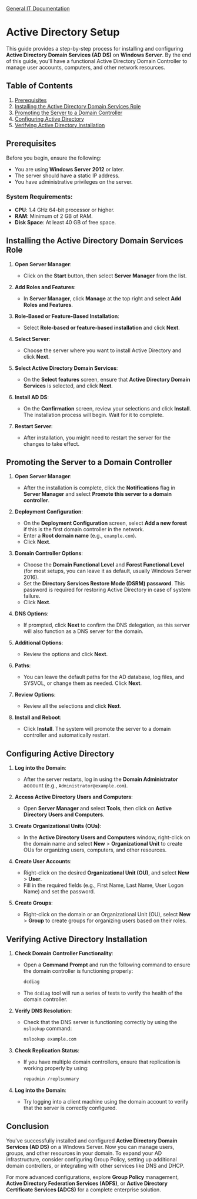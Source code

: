 [General IT Documentation](../README.md)
# Active Directory Setup

This guide provides a step-by-step process for installing and configuring **Active Directory Domain Services (AD DS)** on **Windows Server**. By the end of this guide, you'll have a functional Active Directory Domain Controller to manage user accounts, computers, and other network resources.

## Table of Contents
1. [Prerequisites](#prerequisites)
2. [Installing the Active Directory Domain Services Role](#installing-the-active-directory-domain-services-role)
3. [Promoting the Server to a Domain Controller](#promoting-the-server-to-a-domain-controller)
4. [Configuring Active Directory](#configuring-active-directory)
5. [Verifying Active Directory Installation](#verifying-active-directory-installation)

## Prerequisites

Before you begin, ensure the following:

- You are using **Windows Server 2012** or later.
- The server should have a static IP address.
- You have administrative privileges on the server.

### System Requirements:
- **CPU**: 1.4 GHz 64-bit processor or higher.
- **RAM**: Minimum of 2 GB of RAM.
- **Disk Space**: At least 40 GB of free space.

## Installing the Active Directory Domain Services Role

1. **Open Server Manager**:
   - Click on the **Start** button, then select **Server Manager** from the list.

2. **Add Roles and Features**:
   - In **Server Manager**, click **Manage** at the top right and select **Add Roles and Features**.

3. **Role-Based or Feature-Based Installation**:
   - Select **Role-based or feature-based installation** and click **Next**.

4. **Select Server**:
   - Choose the server where you want to install Active Directory and click **Next**.

5. **Select Active Directory Domain Services**:
   - On the **Select features** screen, ensure that **Active Directory Domain Services** is selected, and click **Next**.

6. **Install AD DS**:
   - On the **Confirmation** screen, review your selections and click **Install**. The installation process will begin. Wait for it to complete.

7. **Restart Server**:
   - After installation, you might need to restart the server for the changes to take effect.

## Promoting the Server to a Domain Controller

1. **Open Server Manager**:
   - After the installation is complete, click the **Notifications** flag in **Server Manager** and select **Promote this server to a domain controller**.

2. **Deployment Configuration**:
   - On the **Deployment Configuration** screen, select **Add a new forest** if this is the first domain controller in the network.
   - Enter a **Root domain name** (e.g., `example.com`).
   - Click **Next**.

3. **Domain Controller Options**:
   - Choose the **Domain Functional Level** and **Forest Functional Level** (for most setups, you can leave it as default, usually Windows Server 2016).
   - Set the **Directory Services Restore Mode (DSRM) password**. This password is required for restoring Active Directory in case of system failure.
   - Click **Next**.

4. **DNS Options**:
   - If prompted, click **Next** to confirm the DNS delegation, as this server will also function as a DNS server for the domain.

5. **Additional Options**:
   - Review the options and click **Next**.

6. **Paths**:
   - You can leave the default paths for the AD database, log files, and SYSVOL, or change them as needed. Click **Next**.

7. **Review Options**:
   - Review all the selections and click **Next**.

8. **Install and Reboot**:
   - Click **Install**. The system will promote the server to a domain controller and automatically restart.

## Configuring Active Directory

1. **Log into the Domain**:
   - After the server restarts, log in using the **Domain Administrator** account (e.g., `Administrator@example.com`).

2. **Access Active Directory Users and Computers**:
   - Open **Server Manager** and select **Tools**, then click on **Active Directory Users and Computers**.

3. **Create Organizational Units (OUs)**:
   - In the **Active Directory Users and Computers** window, right-click on the domain name and select **New** > **Organizational Unit** to create OUs for organizing users, computers, and other resources.

4. **Create User Accounts**:
   - Right-click on the desired **Organizational Unit (OU)**, and select **New** > **User**.
   - Fill in the required fields (e.g., First Name, Last Name, User Logon Name) and set the password.

5. **Create Groups**:
   - Right-click on the domain or an Organizational Unit (OU), select **New** > **Group** to create groups for organizing users based on their roles.

## Verifying Active Directory Installation

1. **Check Domain Controller Functionality**:
   - Open a **Command Prompt** and run the following command to ensure the domain controller is functioning properly:
     ```bash
     dcdiag
     ```
   - The `dcdiag` tool will run a series of tests to verify the health of the domain controller.

2. **Verify DNS Resolution**:
   - Check that the DNS server is functioning correctly by using the `nslookup` command:
     ```bash
     nslookup example.com
     ```

3. **Check Replication Status**:
   - If you have multiple domain controllers, ensure that replication is working properly by using:
     ```bash
     repadmin /replsummary
     ```

4. **Log into the Domain**:
   - Try logging into a client machine using the domain account to verify that the server is correctly configured.

## Conclusion

You've successfully installed and configured **Active Directory Domain Services (AD DS)** on a Windows Server. Now you can manage users, groups, and other resources in your domain. To expand your AD infrastructure, consider configuring Group Policy, setting up additional domain controllers, or integrating with other services like DNS and DHCP.

For more advanced configurations, explore **Group Policy** management, **Active Directory Federation Services (ADFS)**, or **Active Directory Certificate Services (ADCS)** for a complete enterprise solution.
